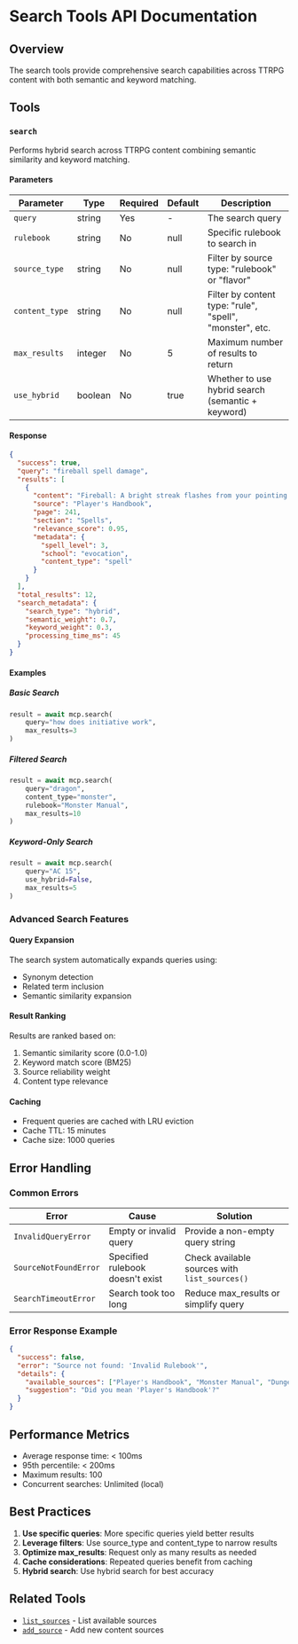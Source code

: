 # Search Tools API Documentation

## Overview

The search tools provide comprehensive search capabilities across TTRPG content with both semantic and keyword matching.

## Tools

### `search`

Performs hybrid search across TTRPG content combining semantic similarity and keyword matching.

#### Parameters

| Parameter | Type | Required | Default | Description |
|-----------|------|----------|---------|-------------|
| `query` | string | Yes | - | The search query |
| `rulebook` | string | No | null | Specific rulebook to search in |
| `source_type` | string | No | null | Filter by source type: "rulebook" or "flavor" |
| `content_type` | string | No | null | Filter by content type: "rule", "spell", "monster", etc. |
| `max_results` | integer | No | 5 | Maximum number of results to return |
| `use_hybrid` | boolean | No | true | Whether to use hybrid search (semantic + keyword) |

#### Response

```json
{
  "success": true,
  "query": "fireball spell damage",
  "results": [
    {
      "content": "Fireball: A bright streak flashes from your pointing finger...",
      "source": "Player's Handbook",
      "page": 241,
      "section": "Spells",
      "relevance_score": 0.95,
      "metadata": {
        "spell_level": 3,
        "school": "evocation",
        "content_type": "spell"
      }
    }
  ],
  "total_results": 12,
  "search_metadata": {
    "search_type": "hybrid",
    "semantic_weight": 0.7,
    "keyword_weight": 0.3,
    "processing_time_ms": 45
  }
}
```

#### Examples

##### Basic Search
```python
result = await mcp.search(
    query="how does initiative work",
    max_results=3
)
```

##### Filtered Search
```python
result = await mcp.search(
    query="dragon",
    content_type="monster",
    rulebook="Monster Manual",
    max_results=10
)
```

##### Keyword-Only Search
```python
result = await mcp.search(
    query="AC 15",
    use_hybrid=False,
    max_results=5
)
```

### Advanced Search Features

#### Query Expansion

The search system automatically expands queries using:
- Synonym detection
- Related term inclusion
- Semantic similarity expansion

#### Result Ranking

Results are ranked based on:
1. Semantic similarity score (0.0-1.0)
2. Keyword match score (BM25)
3. Source reliability weight
4. Content type relevance

#### Caching

- Frequent queries are cached with LRU eviction
- Cache TTL: 15 minutes
- Cache size: 1000 queries

## Error Handling

### Common Errors

| Error | Cause | Solution |
|-------|-------|----------|
| `InvalidQueryError` | Empty or invalid query | Provide a non-empty query string |
| `SourceNotFoundError` | Specified rulebook doesn't exist | Check available sources with `list_sources()` |
| `SearchTimeoutError` | Search took too long | Reduce max_results or simplify query |

### Error Response Example

```json
{
  "success": false,
  "error": "Source not found: 'Invalid Rulebook'",
  "details": {
    "available_sources": ["Player's Handbook", "Monster Manual", "Dungeon Master's Guide"],
    "suggestion": "Did you mean 'Player's Handbook'?"
  }
}
```

## Performance Metrics

- Average response time: < 100ms
- 95th percentile: < 200ms
- Maximum results: 100
- Concurrent searches: Unlimited (local)

## Best Practices

1. **Use specific queries**: More specific queries yield better results
2. **Leverage filters**: Use source_type and content_type to narrow results
3. **Optimize max_results**: Request only as many results as needed
4. **Cache considerations**: Repeated queries benefit from caching
5. **Hybrid search**: Use hybrid search for best accuracy

## Related Tools

- [`list_sources`](./source_management.md#list_sources) - List available sources
- [`add_source`](./source_management.md#add_source) - Add new content sources
